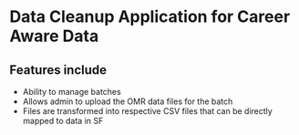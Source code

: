 # Data Cleanup Application for Career Aware Data

## Features include
* Ability to manage batches
* Allows admin to upload the OMR data files for the batch
* Files are transformed into respective CSV files that can be directly mapped to data in SF
